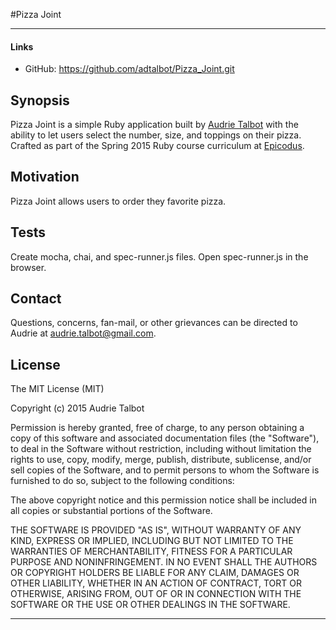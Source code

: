 #Pizza Joint

---

#### Links

- GitHub: https://github.com/adtalbot/Pizza_Joint.git

## Synopsis

Pizza Joint is a simple Ruby application built by [Audrie Talbot](https://github.com/adtalbot) with the ability to let users select the number, size, and toppings on their pizza. Crafted as part of the Spring 2015 Ruby course curriculum at [Epicodus](https://www.epicodus.com/).

## Motivation

Pizza Joint allows users to order they favorite pizza.

## Tests

Create mocha, chai, and spec-runner.js files. Open spec-runner.js in the browser.

## Contact

Questions, concerns, fan-mail, or other grievances can be directed to Audrie at <audrie.talbot@gmail.com>.

## License

The MIT License (MIT)

Copyright (c) 2015 Audrie Talbot

Permission is hereby granted, free of charge, to any person obtaining a copy
of this software and associated documentation files (the "Software"), to deal
in the Software without restriction, including without limitation the rights
to use, copy, modify, merge, publish, distribute, sublicense, and/or sell
copies of the Software, and to permit persons to whom the Software is
furnished to do so, subject to the following conditions:

The above copyright notice and this permission notice shall be included in
all copies or substantial portions of the Software.

THE SOFTWARE IS PROVIDED "AS IS", WITHOUT WARRANTY OF ANY KIND, EXPRESS OR
IMPLIED, INCLUDING BUT NOT LIMITED TO THE WARRANTIES OF MERCHANTABILITY,
FITNESS FOR A PARTICULAR PURPOSE AND NONINFRINGEMENT. IN NO EVENT SHALL THE
AUTHORS OR COPYRIGHT HOLDERS BE LIABLE FOR ANY CLAIM, DAMAGES OR OTHER
LIABILITY, WHETHER IN AN ACTION OF CONTRACT, TORT OR OTHERWISE, ARISING FROM,
OUT OF OR IN CONNECTION WITH THE SOFTWARE OR THE USE OR OTHER DEALINGS IN
THE SOFTWARE.

---
